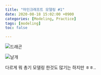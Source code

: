 ```yaml
---
title: "마인크래프트 모델링 #1"
date: 2020-08-18 15:02:00 +0900
categories: [Modeling, Practice]
tags: [modeling]
toc: false

---
```


![드래곤](https://imgur.com/a/Rt1Ui90)
<blockquote class="imgur-embed-pub" lang="en" data-id="a/iQhTULJ" data-context="false" ><a href="//imgur.com/a/iQhTULJ"></a></blockquote><script async src="//s.imgur.com/min/embed.js" charset="utf-8"></script>

![날개](https://imgur.com/a/iQhTULJ)

다르게 뭐 총기 모델링 한것도 많기는 하지만 ㅎㅎ..

